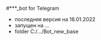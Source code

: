 #***_bot for Telegram
* последняя версия на 18.01.2022
* запущен на ...
* folder C:/.../Bot_new_base
